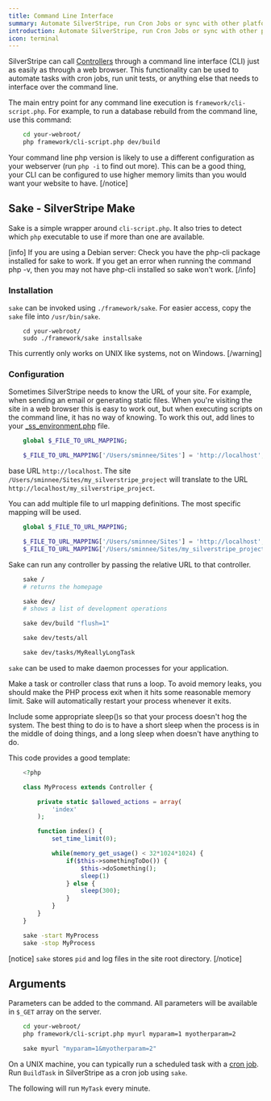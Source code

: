 ```yaml
---
title: Command Line Interface
summary: Automate SilverStripe, run Cron Jobs or sync with other platforms through the Command Line Interface.
introduction: Automate SilverStripe, run Cron Jobs or sync with other platforms through the Command Line Interface.
icon: terminal
---
```

SilverStripe can call [Controllers](../controllers) through a command line interface (CLI) just as easily as through a 
web browser. This functionality can be used to automate tasks with cron jobs, run unit tests, or anything else that 
needs to interface over the command line.

The main entry point for any command line execution is `framework/cli-script.php`. For example, to run a database 
rebuild from the command line, use this command:
	
```bash
	cd your-webroot/
	php framework/cli-script.php dev/build

```
Your command line php version is likely to use a different configuration as your webserver (run `php -i` to find out 
more). This can be a good thing, your CLI can be configured to use higher memory limits than you would want your website
to have.
[/notice]

## Sake - SilverStripe Make

Sake is a simple wrapper around `cli-script.php`. It also tries to detect which `php` executable to use if more than one 
are available.

[info]
If you are using a Debian server: Check you have the php-cli package installed for sake to work. If you get an error 
when running the command php -v, then you may not have php-cli installed so sake won't work.
[/info]

### Installation

`sake` can be invoked using `./framework/sake`. For easier access, copy the `sake` file into `/usr/bin/sake`.

```
	cd your-webroot/
	sudo ./framework/sake installsake

```
This currently only works on UNIX like systems, not on Windows.
[/warning]

### Configuration

Sometimes SilverStripe needs to know the URL of your site. For example, when sending an email or generating static 
files. When you're visiting the site in a web browser this is easy to work out, but when executing scripts on the 
command line, it has no way of knowing. To work this out, add lines to your 
[_ss_environment.php](/getting_started/environment_management) file.

```php
	global $_FILE_TO_URL_MAPPING;

	$_FILE_TO_URL_MAPPING['/Users/sminnee/Sites'] = 'http://localhost';

```
base URL `http://localhost`. The site `/Users/sminnee/Sites/my_silverstripe_project` will translate to the URL
`http://localhost/my_silverstripe_project`.

You can add multiple file to url mapping definitions. The most specific mapping will be used.

```php
	global $_FILE_TO_URL_MAPPING;

	$_FILE_TO_URL_MAPPING['/Users/sminnee/Sites'] = 'http://localhost';
	$_FILE_TO_URL_MAPPING['/Users/sminnee/Sites/my_silverstripe_project'] = 'http://project.localhost';

```

Sake can run any controller by passing the relative URL to that controller.

```bash
	sake /
	# returns the homepage

	sake dev/
	# shows a list of development operations

```
	
```bash
	sake dev/build "flush=1"

```

```bash
	sake dev/tests/all

```
	
```bash
	sake dev/tasks/MyReallyLongTask

```

`sake` can be used to make daemon processes for your application.

Make a task or controller class that runs a loop. To avoid memory leaks, you should make the PHP process exit when it 
hits some reasonable memory limit. Sake will automatically restart your process whenever it exits.

Include some appropriate sleep()s so that your process doesn't hog the system. The best thing to do is to have a short 
sleep when the process is in the middle of doing things, and a long sleep when doesn't have anything to do.

This code provides a good template:

```php
	<?php

	class MyProcess extends Controller {

		private static $allowed_actions = array(
			'index'
		);

		function index() {
			set_time_limit(0);

			while(memory_get_usage() < 32*1024*1024) {
				if($this->somethingToDo()) {
					$this->doSomething();
					sleep(1)
				} else {
					sleep(300);
				}
			}
		}
	}

```

```bash
	sake -start MyProcess
	sake -stop MyProcess

```

[notice]
`sake` stores `pid` and log files in the site root directory.
[/notice]

## Arguments

Parameters can be added to the command. All parameters will be available in `$_GET` array on the server.

```bash
	cd your-webroot/
	php framework/cli-script.php myurl myparam=1 myotherparam=2

```

```bash
	sake myurl "myparam=1&myotherparam=2"

```

On a UNIX machine, you can typically run a scheduled task with a [cron job](http://en.wikipedia.org/wiki/Cron). Run
`BuildTask` in SilverStripe as a cron job using `sake`. 

The following will run `MyTask` every minute.

```bash
```
